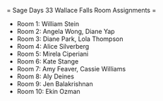 = Sage Days 33 Wallace Falls Room Assignments =

 * Room 1: William Stein
 * Room 2: Angela Wong, Diane Yap
 * Room 3: Diane Park, Lola Thompson
 * Room 4: Alice Silverberg
 * Room 5: Mirela Ciperiani
 * Room 6: Kate Stange
 * Room 7: Amy Feaver, Cassie Williams
 * Room 8: Aly Deines
 * Room 9: Jen Balakrishnan
 * Room 10: Ekin Ozman
